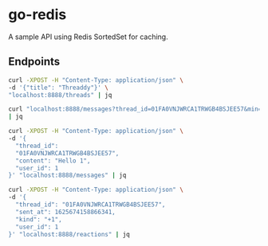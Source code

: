 # go-redis
A sample API using Redis SortedSet for caching.

## Endpoints
```bash
curl -XPOST -H "Content-Type: application/json" \
-d '{"title": "Threaddy"}' \
"localhost:8888/threads" | jq
```
```bash
curl "localhost:8888/messages?thread_id=01FA0VNJWRCA1TRWGB4BSJEE57&min=1625674158866341&max=1625674165835997&limit=10" \
| jq
```
```bash
curl -XPOST -H "Content-Type: application/json" \
-d '{
  "thread_id": 
  "01FA0VNJWRCA1TRWGB4BSJEE57", 
  "content": "Hello 1", 
  "user_id": 1
}' "localhost:8888/messages" | jq
```
```bash
curl -XPOST -H "Content-Type: application/json" \
-d '{
  "thread_id": "01FA0VNJWRCA1TRWGB4BSJEE57", 
  "sent_at": 1625674158866341, 
  "kind": "+1", 
  "user_id": 1
}' "localhost:8888/reactions" | jq
```
